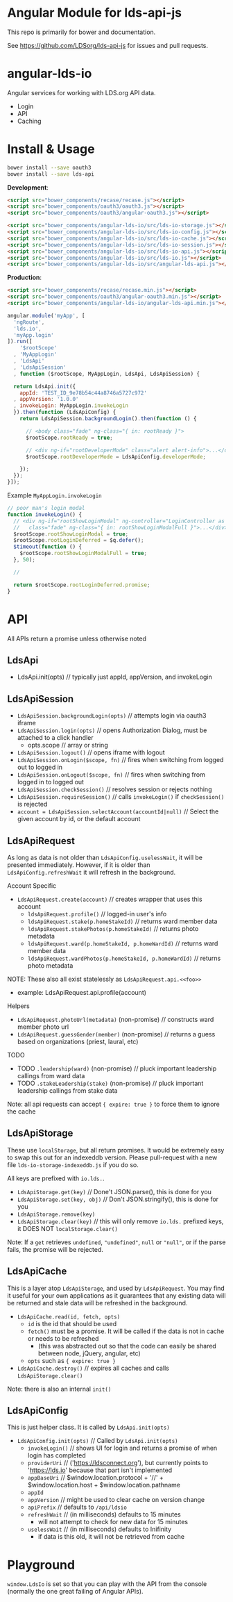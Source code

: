 Angular Module for lds-api-js
==============

This repo is primarily for bower and documentation.

See <https://github.com/LDSorg/lds-api-js> for issues and pull requests.

angular-lds-io
==============

Angular services for working with LDS.org API data.

* Login
* API
* Caching

Install & Usage
===============

```bash
bower install --save oauth3
bower install --save lds-api
```

**Development**:

```html
<script src="bower_components/recase/recase.js"></script>
<script src="bower_components/oauth3/oauth3.js"></script>
<script src="bower_components/oauth3/angular-oauth3.js"></script>

<script src="bower_components/angular-lds-io/src/lds-io-storage.js"></script>
<script src="bower_components/angular-lds-io/src/lds-io-config.js"></script>
<script src="bower_components/angular-lds-io/src/lds-io-cache.js"></script>
<script src="bower_components/angular-lds-io/src/lds-io-session.js"></script>
<script src="bower_components/angular-lds-io/src/lds-io-api.js"></script>
<script src="bower_components/angular-lds-io/src/lds-io.js"></script>
<script src="bower_components/angular-lds-io/src/angular-lds-api.js"></script>
```

**Production**:

```html
<script src="bower_components/recase/recase.min.js"></script>
<script src="bower_components/oauth3/angular-oauth3.min.js"></script>
<script src="bower_components/angular-lds-io/angular-lds-api.min.js"></script>
```

```javascript
angular.module('myApp', [
  'ngRoute',
  'lds.io',
  'myApp.login'
]).run([
    '$rootScope'
  , 'MyAppLogin'
  , 'LdsApi'
  , 'LdsApiSession'
  , function ($rootScope, MyAppLogin, LdsApi, LdsApiSession) {

  return LdsApi.init({
    appId: 'TEST_ID_9e78b54c44a8746a5727c972'
  , appVersion: '1.0.0'
  , invokeLogin: MyAppLogin.invokeLogin
  }).then(function (LdsApiConfig) {
    return LdsApiSession.backgroundLogin().then(function () {

      // <body class="fade" ng-class="{ in: rootReady }">
      $rootScope.rootReady = true;

      // <div ng-if="rootDeveloperMode" class="alert alert-info">...</div>
      $rootScope.rootDeveloperMode = LdsApiConfig.developerMode;

    });
  });
}]);
```

Example `MyAppLogin.invokeLogin`
```javascript
// poor man's login modal
function invokeLogin() {
  // <div ng-if="rootShowLoginModal" ng-controller="LoginController as L"
  //   class="fade" ng-class="{ in: rootShowLoginModalFull }">...</div>
  $rootScope.rootShowLoginModal = true;
  $rootScope.rootLoginDeferred = $q.defer();
  $timeout(function () {
    $rootScope.rootShowLoginModalFull = true;
  }, 50);

  // 

  return $rootScope.rootLoginDeferred.promise;
}
```

API
===

All APIs return a promise unless otherwise noted

LdsApi
------

* LdsApi.init(opts)                                       // typically just appId, appVersion, and invokeLogin

LdsApiSession
-------------

* `LdsApiSession.backgroundLogin(opts)`                         // attempts login via oauth3 iframe
* `LdsApiSession.login(opts)`                                   // opens Authorization Dialog, must be attached to a click handler
  * opts.scope // array or string
* `LdsApiSession.logout()`             // opens iframe with logout
* `LdsApiSession.onLogin($scope, fn)`  // fires when switching from logged out to logged in
* `LdsApiSession.onLogout($scope, fn)` // fires when switching from logged in to logged out
* `LdsApiSession.checkSession()`       // resolves session or rejects nothing
* `LdsApiSession.requireSession()`     // calls `invokeLogin()` if `checkSession()` is rejected
* `account = LdsApiSession.selectAccount(accountId|null)`     // Select the given account by id, or the default account

LdsApiRequest
-------------

As long as data is not older than `LdsApiConfig.uselessWait`, it will be presented immediately.
However, if it is older than `LdsApiConfig.refreshWait` it will refresh in the background. 

Account Specific

* `LdsApiRequest.create(account)`             // creates wrapper that uses this account
  * `ldsApiRequest.profile()`                                 // logged-in user's info
  * `ldsApiRequest.stake(p.homeStakeId)`                      // returns ward member data
  * `ldsApiRequest.stakePhotos(p.homeStakeId)`                // returns photo metadata
  * `ldsApiRequest.ward(p.homeStakeId, p.homeWardId)`         // returns ward member data
  * `ldsApiRequest.wardPhotos(p.homeStakeId, p.homeWardId)`   // returns photo metadata

NOTE: These also all exist statelessly as `LdsApiRequest.api.<<foo>>`
* example: LdsApiRequest.api.profile(account)

Helpers

* `LdsApiRequest.photoUrl(metadata)` (non-promise)          // constructs ward member photo url
* `LdsApiRequest.guessGender(member)` (non-promise)         // returns a guess based on organizations (priest, laural, etc)

TODO

* TODO `.leadership(ward)` (non-promise)              // pluck important leadership callings from ward data
* TODO `.stakeLeadership(stake)` (non-promise)        // pluck important leadership callings from stake data

Note: all api requests can accept `{ expire: true }` to force them to ignore the cache

LdsApiStorage
-------------

These use `localStorage`, but all return promises. It would be extremely easy to swap this out for an indexeddb version. Please pull-request with a new file `lds-io-storage-indexeddb.js` if you do so.

All keys are prefixed with `io.lds.`.

* `LdsApiStorage.get(key)` // Done't JSON.parse(), this is done for you
* `LdsApiStorage.set(key, obj)` // Don't JSON.stringify(), this is done for you
* `LdsApiStorage.remove(key)`
* `LdsApiStorage.clear(key)` // this will only remove `io.lds.` prefixed keys, it DOES NOT `localStorage.clear()`

Note: If a `get` retrieves `undefined`, `"undefined"`, `null` or `"null"`, or if the parse fails, the promise will be rejected.

LdsApiCache
--------

This is a layer atop `LdsApiStorage`, and used by `LdsApiRequest`. You may find it useful for your own applications as it guarantees that any existing data will be returned and stale data will be refreshed in the background.

* `LdsApiCache.read(id, fetch, opts)`
  * `id` is the id that should be used
  * `fetch()` must be a promise. It will be called if the data is not in cache or needs to be refreshed
    * (this was abstracted out so that the code can easily be shared between node, jQuery, angular, etc)
  * `opts` such as `{ expire: true }`
* `LdsApiCache.destroy()` // expires all caches and calls `LdsApiStorage.clear()`

Note: there is also an internal `init()`

LdsApiConfig
------------

This is just helper class. It is called by `LdsApi.init(opts)`

* `LdsApiConfig.init(opts)` // Called by `LdsApi.init(opts)`
  * `invokeLogin()`         // shows UI for login and returns a promise of when login has completed
  * `providerUri`           //  ('https://ldsconnect.org'), but currently points to 'https://lds.io' because that part isn't implemented
  * `appBaseUri` // $window.location.protocol + '//' + $window.location.host + $window.location.pathname
  * `appId`
  * `appVersion` // might be used to clear cache on version change
  * `apiPrefix` // defaults to `/api/ldsio`
  * `refreshWait` // (in milliseconds) defaults to 15 minutes
    * will not attempt to check for new data for 15 minutes
  * `uselessWait` // (in milliseconds) defaults to Inifinity
    * if data is this old, it will not be retrieved from cache

Playground
==========

`window.LdsIo` is set so that you can play with the API from the console (normally the one great failing of Angular APIs).
